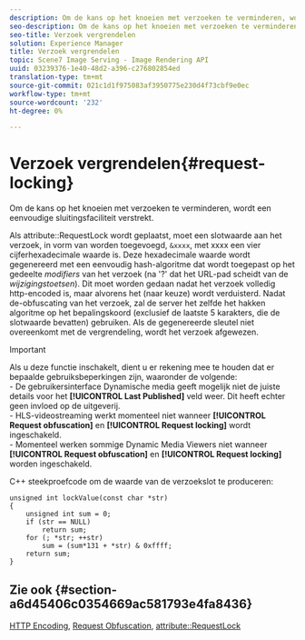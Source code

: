 ```yaml
---
description: Om de kans op het knoeien met verzoeken te verminderen, wordt een eenvoudige sluitingsfaciliteit verstrekt.
seo-description: Om de kans op het knoeien met verzoeken te verminderen, wordt een eenvoudige sluitingsfaciliteit verstrekt.
seo-title: Verzoek vergrendelen
solution: Experience Manager
title: Verzoek vergrendelen
topic: Scene7 Image Serving - Image Rendering API
uuid: 03239376-1e40-48d2-a396-c276802854ed
translation-type: tm+mt
source-git-commit: 021c1d1f975083af3950775e230d4f73cbf9e0ec
workflow-type: tm+mt
source-wordcount: '232'
ht-degree: 0%

---
```



# Verzoek vergrendelen{#request-locking}

Om de kans op het knoeien met verzoeken te verminderen, wordt een eenvoudige sluitingsfaciliteit verstrekt.

Als attribute::RequestLock wordt geplaatst, moet een slotwaarde aan het verzoek, in vorm van worden toegevoegd, `&xxxx`, met xxxx een vier cijferhexadecimale waarde is. Deze hexadecimale waarde wordt gegenereerd met een eenvoudig hash-algoritme dat wordt toegepast op het gedeelte *modifiers* van het verzoek (na &#39;?&#39; dat het URL-pad scheidt van de *wijzigingstoetsen*). Dit moet worden gedaan nadat het verzoek volledig http-encoded is, maar alvorens het (naar keuze) wordt verduisterd. Nadat de-obfuscating van het verzoek, zal de server het zelfde het hakken algoritme op het bepalingskoord (exclusief de laatste 5 karakters, die de slotwaarde bevatten) gebruiken. Als de gegenereerde sleutel niet overeenkomt met de vergrendeling, wordt het verzoek afgewezen.

>[!IMPORTANT]
>
>Als u deze functie inschakelt, dient u er rekening mee te houden dat er bepaalde gebruiksbeperkingen zijn, waaronder de volgende:<br>- De gebruikersinterface Dynamische media geeft mogelijk niet de juiste details voor het **[!UICONTROL Last Published]** veld weer. Dit heeft echter geen invloed op de uitgeverij.<br>- HLS-videostreaming werkt momenteel niet wanneer **[!UICONTROL Request obfuscation]** en **[!UICONTROL Request locking]** wordt ingeschakeld.<br>- Momenteel werken sommige Dynamic Media Viewers niet wanneer **[!UICONTROL Request obfuscation]** en **[!UICONTROL Request locking]** worden ingeschakeld.

C++ steekproefcode om de waarde van de verzoekslot te produceren:

```
unsigned int lockValue(const char *str) 
{ 
    unsigned int sum = 0; 
    if (str == NULL) 
        return sum; 
    for (; *str; ++str) 
        sum = (sum*131 + *str) & 0xffff; 
    return sum; 
} 
```

## Zie ook {#section-a6d45406c0354669ac581793e4fa8436}

[HTTP Encoding](../../../../../is-api/http-ref/image-serving-api-ref/c-http-protocol-reference/c-syntax-and-features/r-http-encoding.md#reference-bb34dd13f316462695448acfa8f92df7), [Request Obfuscation](../../../../../is-api/http-ref/image-serving-api-ref/c-http-protocol-reference/c-syntax-and-features/r-request-obfuscation.md#reference-895f65d6796c43bb9bad21a676ed714d), [attribute::RequestLock](../../../../../is-api/image-catalog/image-serving-api-ref/c-image-catalog-reference/c-attributes-reference/r-requestlock.md#reference-8bbe2f581be847d3b9fa123e8e5e94b0)
